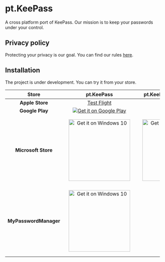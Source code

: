 # pt.KeePass
A cross platform port of KeePass. Our mission is to keep your passwords under your control.

## Privacy policy
Protecting your privacy is our goal. You can find our rules [here](PrivacyPolicy.md).


## Installation
The project is under development. You can try it from your store.

|Store|pt.KeePass|pt.KeePass Pro (19.99$)|
|:---------------:|:-----------:|:----------:|
|**Apple Store**|<a href='https://testflight.apple.com/join/pqgkiiaU'>Test Flight</a>|Soon|
|**Google Play**|<a href='https://play.google.com/store/apps/details?id=pt.KeePass&utm_source=github&pcampaignid=MKT-Other-global-all-co-prtnr-py-PartBadge-Mar2515-1'><img alt='Get it on Google Play' src='https://play.google.com/intl/en_us/badges/images/generic/en_badge_web_generic.png'/></a>|Soon|
|**Microsoft Store**|<a href="https://www.microsoft.com/store/apps/9NBLGGH4XJQK?ocid=badge"><img style="margin:12px;width:200px" src="https://assets.windowsphone.com/f2f77ec7-9ba9-4850-9ebe-77e366d08adc/English_Get_it_Win_10_InvariantCulture_Default.png" alt="Get it on Windows 10"></a>|<a href="https://www.microsoft.com/store/apps/9nblggh4xzqw?ocid=badge"><img style="margin:12px;width:200px" src="https://assets.windowsphone.com/f2f77ec7-9ba9-4850-9ebe-77e366d08adc/English_Get_it_Win_10_InvariantCulture_Default.png" alt="Get it on Windows 10"></a>|
|**MyPasswordManager**|<a href='//www.microsoft.com/store/apps/9N50PRTCJBT0?cid=storebadge&ocid=badge'><img style="margin:12px;width:200px" src='https://assets.windowsphone.com/f2f77ec7-9ba9-4850-9ebe-77e366d08adc/English_Get_it_Win_10_InvariantCulture_Default.png' alt='Get it on Windows 10' style='width: 284px; height: 104px;'/></a>|-|